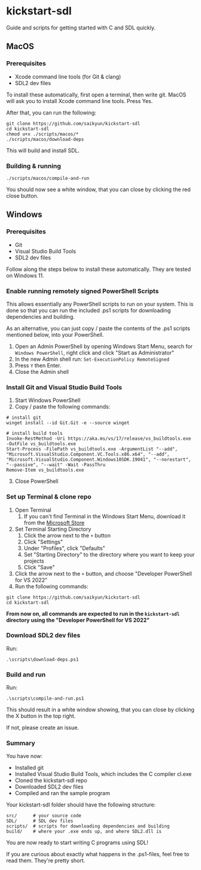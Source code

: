 # kickstart-sdl

Guide and scripts for getting started with C and SDL quickly.

## MacOS

### Prerequisites

* Xcode command line tools (for Git & clang)
* SDL2 dev files

To install these automatically, first open a terminal, then write git. MacOS will ask you to install Xcode command line tools. Press Yes.

After that, you can run the following:
```
git clone https://github.com/saikyun/kickstart-sdl
cd kickstart-sdl
chmod u+x ./scripts/macos/*
./scripts/macos/download-deps
```
This will build and install SDL.

### Building & running

```
./scripts/macos/compile-and-run
```

You should now see a white window, that you can close by clicking the red close button.

## Windows

### Prerequisites

* Git
* Visual Studio Build Tools
* SDL2 dev files

Follow along the steps below to install these automatically. They are tested on Windows 11.

### Enable running remotely signed PowerShell Scripts

This allows essentially any PowerShell scripts to run on your system. This is done so that you can run the included .ps1 scripts for downloading dependencies and building.

As an alternative, you can just copy / paste the contents of the .ps1 scripts mentioned below, into your PowerShell.

1. Open an Admin PowerShell by opening Windows Start Menu, search for `Windows PowerShell`, right click and click "Start as Administrator"
2. In the new Admin shell run: `Set-ExecutionPolicy RemoteSigned`
3. Press `Y` then Enter.
4. Close the Admin shell

### Install Git and Visual Studio Build Tools

1. Start Windows PowerShell
2. Copy / paste the following commands:
```
# install git
winget install --id Git.Git -e --source winget

# install build tools
Invoke-RestMethod -Uri https://aka.ms/vs/17/release/vs_buildtools.exe -OutFile vs_buildtools.exe
Start-Process -FilePath vs_buildtools.exe -ArgumentList "--add", "Microsoft.VisualStudio.Component.VC.Tools.x86.x64", "--add", "Microsoft.VisualStudio.Component.Windows10SDK.19041", "--norestart", "--passive", "--wait" -Wait -PassThru
Remove-Item vs_buildtools.exe
```
3. Close PowerShell

### Set up Terminal & clone repo

1. Open Terminal
   1. If you can't find Terminal in the Windows Start Menu, download it from the [Microsoft Store](https://apps.microsoft.com/store/detail/windows-terminal/9N0DX20HK701)
2. Set Terminal Starting Directory
   1. Click the arrow next to the `+` button
   2. Click "Settings"
   3. Under "Profiles", click "Defaults"
   4. Set "Starting Directory" to the directory where you want to keep your projects
   5. Click "Save"
3. Click the arrow next to the `+` button, and choose "Developer PowerShell for VS 2022"
4. Run the following commands:
```
git clone https://github.com/saikyun/kickstart-sdl
cd kickstart-sdl
```

**From now on, all commands are expected to run in the `kickstart-sdl` directory using the "Developer PowerShell for VS 2022"**

### Download SDL2 dev files

Run:
```
.\scripts\download-deps.ps1
```

### Build and run

Run:
```
.\scripts\compile-and-run.ps1
```

This should result in a white window showing, that you can close by clicking the X button in the top right.

If not, please create an issue.

### Summary

You have now:
* Installed git
* Installed Visual Studio Build Tools, which includes the C compiler cl.exe
* Cloned the kickstart-sdl repo
* Downloaded SDL2 dev files
* Compiled and ran the sample program

Your kickstart-sdl folder should have the following structure:
```
src/      # your source code
SDL/      # SDL dev files
scripts/  # scripts for downloading dependencies and building
build/    # where your .exe ends up, and where SDL2.dll is
```

You are now ready to start writing C programs using SDL!

If you are curious about exactly what happens in the .ps1-files, feel free to read them. They're pretty short.
